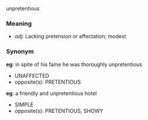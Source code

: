 unpretentious
### Meaning
+ _adj_: Lacking pretension or affectation; modest

### Synonym

__eg__: in spite of his fame he was thoroughly unpretentious

+ UNAFFECTED
+ opposite(s): PRETENTIOUS

__eg__: a friendly and unpretentious hotel

+ SIMPLE
+ opposite(s): PRETENTIOUS, SHOWY


